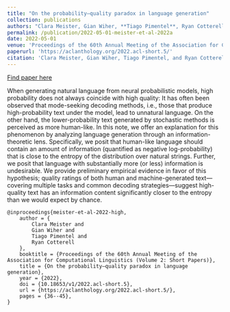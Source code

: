 ```yaml
---
title: "On the probability–quality paradox in language generation"
collection: publications
authors: "Clara Meister, Gian Wiher, **Tiago Pimentel**, Ryan Cotterell"
permalink: /publication/2022-05-01-meister-et-al-2022a
date: 2022-05-01
venue: 'Proceedings of the 60th Annual Meeting of the Association for Computational Linguistics (Volume 2: Short Papers)'
paperurl: 'https://aclanthology.org/2022.acl-short.5/'
citation: 'Clara Meister, Gian Wiher, Tiago Pimentel, and Ryan Cotterell. 2022. On the probability–quality paradox in language generation. In Proceedings of the 60th Annual Meeting of the Association for Computational Linguistics (Volume 2: Short Papers), pages 36–45, Dublin, Ireland. Association for Computational Linguistics.'
---
```


<a href='https://aclanthology.org/2022.acl-short.5/'>Find paper here</a>

When generating natural language from neural probabilistic models, high probability does not always coincide with high quality: It has often been observed that mode-seeking decoding methods, i.e., those that produce high-probability text under the model, lead to unnatural language. On the other hand, the lower-probability text generated by stochastic methods is perceived as more human-like. In this note, we offer an explanation for this phenomenon by analyzing language generation through an information-theoretic lens. Specifically, we posit that human-like language should contain an amount of information (quantified as negative log-probability) that is close to the entropy of the distribution over natural strings. Further, we posit that language with substantially more (or less) information is undesirable. We provide preliminary empirical evidence in favor of this hypothesis; quality ratings of both human and machine-generated text—covering multiple tasks and common decoding strategies—suggest high-quality text has an information content significantly closer to the entropy than we would expect by chance.

```
@inproceedings{meister-et-al-2022-high,
    author = {
        Clara Meister and
        Gian Wiher and
        Tiago Pimentel and
        Ryan Cotterell
    },
    booktitle = {Proceedings of the 60th Annual Meeting of the Association for Computational Linguistics (Volume 2: Short Papers)},
    title = {On the probability–quality paradox in language generation},
    year = {2022},
    doi = {10.18653/v1/2022.acl-short.5},
    url = {https://aclanthology.org/2022.acl-short.5/},
    pages = {36--45},
}
```